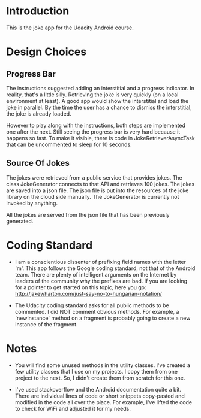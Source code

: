 # Introduction
This is the joke app for the Udacity Android course.


# Design Choices
## Progress Bar
The instructions suggested adding an interstitial and a progress indicator. In reality, that's a
little silly. Retrieving the joke is very quickly (on a local environment at least). A good app
would show the interstitial and load the joke in parallel. By the time the user has a chance to 
dismiss the interstitial, the joke is already loaded.

However to play along with the instructions, both steps are implemented one after the next. Still
seeing the progress bar is very hard because it happens so fast. To make it visible, there is
code in JokeRetrieverAsyncTask that can be uncommented to sleep for 10 seconds.


## Source Of Jokes
The jokes were retrieved from a public service that provides jokes. The class JokeGenerator
connects to that API and retrieves 100 jokes. The jokes are saved into a json file. The json file
is put into the resources of the joke library on the cloud side manually. The JokeGenerator is
currently not invoked by anything.

All the jokes are served from the json file that has been previously generated.


# Coding Standard
- I am a conscientious dissenter of prefixing field names with the letter 'm'. This app follows
the Google coding standard, not that of the Android team. There are plenty of intelligent arguments
on the Internet by leaders of the community why the prefixes are bad. If you are looking for a
pointer to get started on this topic, here you go: 
http://jakewharton.com/just-say-no-to-hungarian-notation/

- The Udacity coding standard asks for all public methods to be commented. I did NOT comment
obvious methods. For example, a 'newInstance' method on a fragment is probably going to create a
new instance of the fragment.


# Notes
- You will find some unused methods in the utility classes. I've created a few utility classes that
I use on my projects. I copy them from one project to the next. So, I didn't create them from
scratch for this one.

- I've used stackoverflow and the Android documentation quite a bit. There are individual lines of
code or short snippets copy-pasted and modified in the code all over the place. For example, I've
lifted the code to check for WiFi and adjusted it for my needs.

